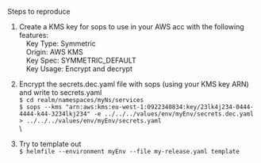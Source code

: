 Steps to reproduce

1. Create a KMS key for sops to use in your AWS acc with the following features:\
    &emsp;Key Type: Symmetric\
    &emsp;Origin: AWS KMS\
    &emsp;Key Spec: SYMMETRIC_DEFAULT\
    &emsp;Key Usage: Encrypt and decrypt

2. Encrypt the secrets.dec.yaml file with sops (using your KMS key ARN) and write to secrets.yaml\
`$ cd realm/namespaces/myNs/services`\
`$ sops --kms "arn:aws:kms:eu-west-1:0922340834:key/23lk4j234-0444-4444-k44-3234lkj234" -e ../../../values/env/myEnv/secrets.dec.yaml > ../../../values/env/myEnv/secrets.yaml`\
\
3. Try to template out\
`$ helmfile --environment myEnv --file my-release.yaml template`